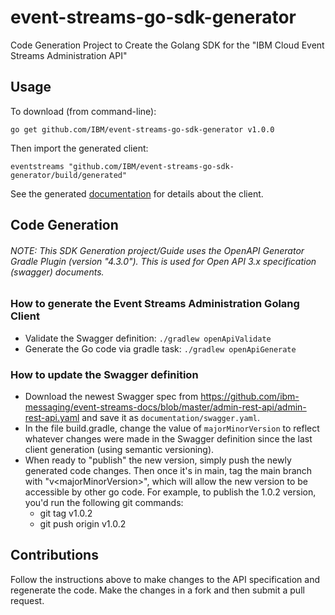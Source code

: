 # event-streams-go-sdk-generator
Code Generation Project to Create the Golang SDK for the "IBM Cloud Event Streams Administration API"

## Usage
To download (from command-line):
```
go get github.com/IBM/event-streams-go-sdk-generator v1.0.0
```

Then import the generated client:
```
eventstreams "github.com/IBM/event-streams-go-sdk-generator/build/generated"
```
See the generated [documentation](build/generated/READcliME.md) for details about the client.

## Code Generation
###### NOTE: This SDK Generation project/Guide uses the OpenAPI Generator Gradle Plugin (version "4.3.0"). This is used for Open API 3.x specification (swagger) documents. 

### How to generate the Event Streams Administration Golang Client
- Validate the Swagger definition: `./gradlew openApiValidate`
- Generate the Go code via gradle task: `./gradlew openApiGenerate`

### How to update the Swagger definition
- Download the newest Swagger spec from https://github.com/ibm-messaging/event-streams-docs/blob/master/admin-rest-api/admin-rest-api.yaml and save it as `documentation/swagger.yaml`.
- In the file build.gradle, change the value of `majorMinorVersion` to reflect whatever changes were made in the Swagger definition since the last client generation (using semantic versioning).
- When ready to "publish" the new version, simply push the newly generated code changes. Then once it's in main, tag the main branch with "v\<majorMinorVersion\>", which will allow the new version to be accessible by other go code. For example, to publish the 1.0.2 version, you'd run the following git commands:
  - git tag v1.0.2
  - git push origin v1.0.2
  
## Contributions
Follow the instructions above to make changes to the API specification and regenerate the code. Make the changes in a fork and then submit a pull request.
